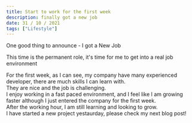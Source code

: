 ```yaml
---
title: Start to work for the first week
description: finally got a new job
date: 31 / 10 / 2021
tags: ["Lifestyle"]
---
```


One good thing to announce - I got a New Job<br/>

This time is the permanent role, it's time for me to get into a real job environment<br/>

For the first week, as I can see, my company have many experienced developer, there are much skills I can learn with.<br/>
They are nice and the job is challenging.<br/>
I enjoy working in a fast paced environment, and I feel like I am growing faster although I just entered the company for the first week.<br/>
After the working hour, I am still learning and looking to grow.<br/>
I have started a new project yestaurday, please check my next blog post!<br/>

